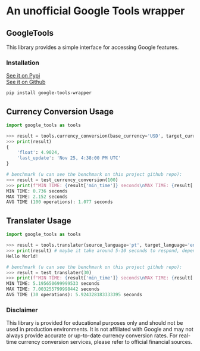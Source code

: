 # An unofficial Google Tools wrapper

## GoogleTools

This library provides a simple interface for accessing Google features.

### Installation

[See it on Pypi](https://pypi.org/project/google-tools-wrapper/)\
[See it on Github](https://github.com/xongs08/google-tools-wrapper)

```bash
pip install google-tools-wrapper
```

## Currency Conversion Usage
```python
import google_tools as tools

>>> result = tools.currency_conversion(base_currency='USD', target_currency='BRL')
>>> print(result)
{
    'float': 4.9024,
    'last_update': 'Nov 25, 4:38:00 PM UTC'
}

# benchmark (u can see the benchmark on this project github repo):
>>> result = test_currency_conversion(100)
>>> print(f"MIN TIME: {result['min_time']} seconds\nMAX TIME: {result['max_time']} seconds\nAVG TIME ({result['avg']['operations']} operations): {result['avg']['time_per_operation']} seconds") # "limited" to 3 decimals
MIN TIME: 0.736 seconds
MAX TIME: 2.152 seconds
AVG TIME (100 operations): 1.077 seconds
```

## Translater Usage
```python
import google_tools as tools

>>> result = tools.translater(source_language='pt', target_language='en', text='Ola Mundo!')
>>> print(result) # maybe it take around 5-10 seconds to respond, depends on your cpu, selenium is a bit slow
Hello World!

# benchmark (u can see the benchmark on this project github repo):
>>> result = test_translater(30)
>>> print(f"MIN TIME: {result['min_time']} seconds\nMAX TIME: {result['max_time']} seconds\nAVG TIME ({result['avg']['operations']} operations): {result['avg']['time_per_operation']} seconds") # "limited" to 3 decimals
MIN TIME: 5.195650699999533 seconds
MAX TIME: 7.003255799998442 seconds
AVG TIME (30 operations): 5.924328183333395 seconds
```

### Disclaimer
This library is provided for educational purposes only and should not be used in production environments. It is not affiliated with Google and may not always provide accurate or up-to-date currency conversion rates. For real-time currency conversion services, please refer to official financial sources.
